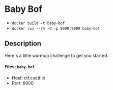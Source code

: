 # Baby Bof

* `docker build -t baby-bof .`
* `docker run --rm -d -p 9000:9000 baby-bof`

## Description

Here's a little warmup challenge to get you started.

#### Files: `baby-bof`

* Host: ctf.cuctf.io
* Port: 9000
